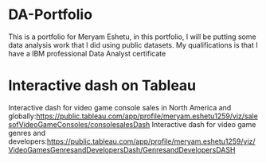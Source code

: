 # DA-Portfolio
This is a portfolio for Meryam Eshetu, in this portfolio, I will be putting some data analysis work that I did using public datasets. My qualifications is that I have a IBM professional Data Analyst certificate
# Interactive dash on Tableau
Interactive dash for video game console sales in North America and globally:https://public.tableau.com/app/profile/meryam.eshetu1259/viz/salesofVideoGameConsoles/consolesalesDash
Interactive dash for video game genres and developers:https://public.tableau.com/app/profile/meryam.eshetu1259/viz/VideoGamesGenresandDevelopersDash/GenresandDevelopersDASH

